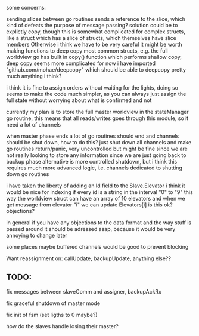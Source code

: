 some concerns:

sending slices between go routines sends a reference to the slice, which kind of defeats the purpose of message passing?
solution could be to explictly copy, though this is somewhat complicated for complex structs, like a struct which has a slice of structs, which themselves have slice members
Otherwise i think we have to be very careful
it might be worth making functions to deep copy most common structs, e.g. the full worldview
go has built in copy() function which performs shallow copy, deep copy seems more complicated
for now i have imported "github.com/mohae/deepcopy" which should be able to deepcopy pretty much anything i think?

i think it is fine to assign orders without waiting for the lights, doing so seems to make the code much simpler, as you can always just assign the full state without worrying about what is confirmed and not

currently my plan is to store the full master worldview in the stateManager go routine, this means that all reads/writes goes through this module, so it need a lot of channels

when master phase ends a lot of go routines should end and channels should be shut down, how to do this?
just shut down all channels and make go routines return/panic, very uncontrolled but might be fine since we are not really looking to store any information since we are just going back to backup phase
alternative is more controlled shutdown, but i think this requires much more advanced logic, i.e. channels dedicated to shutting down go routines

i have taken the liberty of adding an Id field to the Slave.Elevator
i think it would be nice for indexing if every id is a string in the interval "0" to "9"
this way the worldview struct can have an array of 10 elevators and when we get message from elevator "i" we can update Elevators[i]
is this ok? objections?

in general if you have any objections to the data format and the way stuff is passed around it should be adressed asap, because it would be very annoying to change later

some places maybe buffered channels would be good to prevent blocking


Want reassignment on: callUpdate, backupUpdate, anything else??


## TODO:
fix messages between slaveComm and assigner, backupAckRx

fix graceful shutdown of master mode

fix init of fsm (set ligths to 0 maybe?)

how do the slaves handle losing their master?
